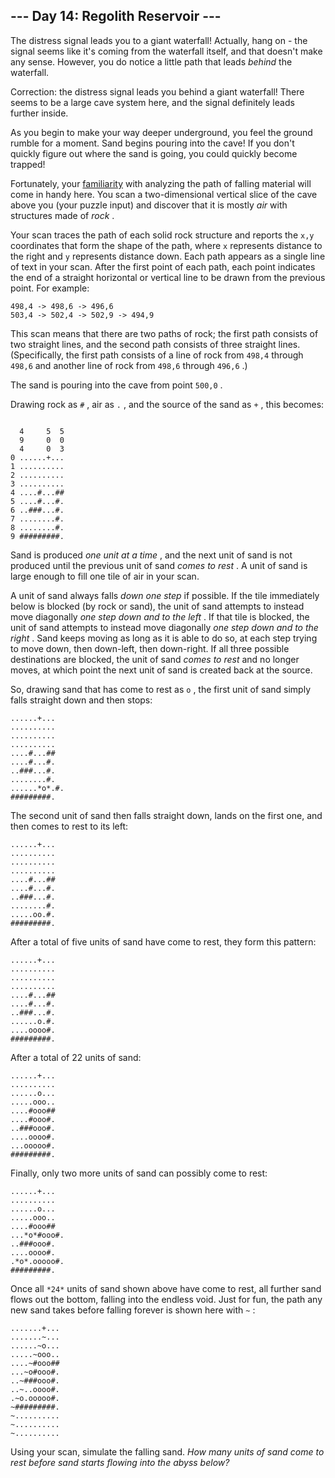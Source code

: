 

 --- Day 14: Regolith Reservoir ---
------------------------------------



 The distress signal leads you to a giant waterfall! Actually, hang on - the signal seems like it's coming from the waterfall itself, and that doesn't make any sense. However, you do notice a little path that leads
 *behind* 
 the waterfall.
 



 Correction: the distress signal leads you behind a giant waterfall! There seems to be a large cave system here, and the signal definitely leads further inside.
 



 As you begin to make your way deeper underground, you feel the ground rumble for a moment. Sand begins pouring into the cave! If you don't quickly figure out where the sand is going, you could quickly become trapped!
 



 Fortunately, your
 [familiarity](/2018/day/17) 
 with analyzing the path of falling material will come in handy here. You scan a two-dimensional vertical slice of the cave above you (your puzzle input) and discover that it is mostly
 *air* 
 with structures made of
 *rock* 
 .
 



 Your scan traces the path of each solid rock structure and reports the
 `x,y` 
 coordinates that form the shape of the path, where
 `x` 
 represents distance to the right and
 `y` 
 represents distance down. Each path appears as a single line of text in your scan. After the first point of each path, each point indicates the end of a straight horizontal or vertical line to be drawn from the previous point. For example:
 



```
498,4 -> 498,6 -> 496,6
503,4 -> 502,4 -> 502,9 -> 494,9

```


 This scan means that there are two paths of rock; the first path consists of two straight lines, and the second path consists of three straight lines. (Specifically, the first path consists of a line of rock from
 `498,4` 
 through
 `498,6` 
 and another line of rock from
 `498,6` 
 through
 `496,6` 
 .)
 



 The sand is pouring into the cave from point
 `500,0` 
 .
 



 Drawing rock as
 `#` 
 , air as
 `.` 
 , and the source of the sand as
 `+` 
 , this becomes:
 



```

  4     5  5
  9     0  0
  4     0  3
0 ......+...
1 ..........
2 ..........
3 ..........
4 ....#...##
5 ....#...#.
6 ..###...#.
7 ........#.
8 ........#.
9 #########.

```


 Sand is produced
 *one unit at a time* 
 , and the next unit of sand is not produced until the previous unit of sand
 *comes to rest* 
 . A unit of sand is large enough to fill one tile of air in your scan.
 



 A unit of sand always falls
 *down one step* 
 if possible. If the tile immediately below is blocked (by rock or sand), the unit of sand attempts to instead move diagonally
 *one step down and to the left* 
 . If that tile is blocked, the unit of sand attempts to instead move diagonally
 *one step down and to the right* 
 . Sand keeps moving as long as it is able to do so, at each step trying to move down, then down-left, then down-right. If all three possible destinations are blocked, the unit of sand
 *comes to rest* 
 and no longer moves, at which point the next unit of sand is created back at the source.
 



 So, drawing sand that has come to rest as
 `o` 
 , the first unit of sand simply falls straight down and then stops:
 



```
......+...
..........
..........
..........
....#...##
....#...#.
..###...#.
........#.
......*o*.#.
#########.

```


 The second unit of sand then falls straight down, lands on the first one, and then comes to rest to its left:
 



```
......+...
..........
..........
..........
....#...##
....#...#.
..###...#.
........#.
.....oo.#.
#########.

```


 After a total of five units of sand have come to rest, they form this pattern:
 



```
......+...
..........
..........
..........
....#...##
....#...#.
..###...#.
......o.#.
....oooo#.
#########.

```


 After a total of 22 units of sand:
 



```
......+...
..........
......o...
.....ooo..
....#ooo##
....#ooo#.
..###ooo#.
....oooo#.
...ooooo#.
#########.

```


 Finally, only two more units of sand can possibly come to rest:
 



```
......+...
..........
......o...
.....ooo..
....#ooo##
...*o*#ooo#.
..###ooo#.
....oooo#.
.*o*.ooooo#.
#########.

```


 Once all
 `*24*`
 units of sand shown above have come to rest, all further sand flows out the bottom, falling into the endless void. Just for fun, the path any new sand takes before falling forever is shown here with
 `~` 
 :
 



```
.......+...
.......~...
......~o...
.....~ooo..
....~#ooo##
...~o#ooo#.
..~###ooo#.
..~..oooo#.
.~o.ooooo#.
~#########.
~..........
~..........
~..........

```


 Using your scan, simulate the falling sand.
 *How many units of sand come to rest before sand starts flowing into the abyss below?* 




